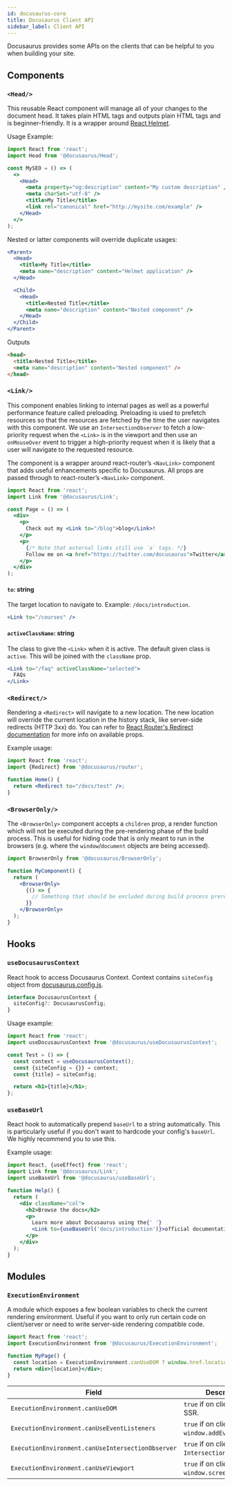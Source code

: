 ```yaml
---
id: docusaurus-core
title: Docusaurus Client API
sidebar_label: Client API
---
```


Docusaurus provides some APIs on the clients that can be helpful to you when building your site.

## Components

### `<Head/>`

This reusable React component will manage all of your changes to the document head. It takes plain HTML tags and outputs plain HTML tags and is beginner-friendly. It is a wrapper around [React Helmet](https://github.com/nfl/react-helmet).

Usage Example:

```jsx {2,6,11}
import React from 'react';
import Head from '@docusaurus/Head';

const MySEO = () => (
  <>
    <Head>
      <meta property="og:description" content="My custom description" />
      <meta charSet="utf-8" />
      <title>My Title</title>
      <link rel="canonical" href="http://mysite.com/example" />
    </Head>
  </>
);
```

Nested or latter components will override duplicate usages:

```jsx {2,5,8,11}
<Parent>
  <Head>
    <title>My Title</title>
    <meta name="description" content="Helmet application" />
  </Head>

  <Child>
    <Head>
      <title>Nested Title</title>
      <meta name="description" content="Nested component" />
    </Head>
  </Child>
</Parent>
```

Outputs

```html
<head>
  <title>Nested Title</title>
  <meta name="description" content="Nested component" />
</head>
```

### `<Link/>`

This component enables linking to internal pages as well as a powerful performance feature called preloading. Preloading is used to prefetch resources so that the resources are fetched by the time the user navigates with this component. We use an `IntersectionObserver` to fetch a low-priority request when the `<Link>` is in the viewport and then use an `onMouseOver` event to trigger a high-priority request when it is likely that a user will navigate to the requested resource.

The component is a wrapper around react-router’s `<NavLink>` component that adds useful enhancements specific to Docusaurus. All props are passed through to react-router’s `<NavLink>` component.

```jsx {2,7}
import React from 'react';
import Link from '@docusaurus/Link';

const Page = () => (
  <div>
    <p>
      Check out my <Link to="/blog">blog</Link>!
    </p>
    <p>
      {/* Note that external links still use `a` tags. */}
      Follow me on <a href="https://twitter.com/docusaurus">Twitter</a>!
    </p>
  </div>
);
```

#### `to`: string

The target location to navigate to. Example: `/docs/introduction`.

```jsx
<Link to="/courses" />
```

#### `activeClassName`: string

The class to give the `<Link>` when it is active. The default given class is `active`. This will be joined with the `className` prop.

```jsx {1}
<Link to="/faq" activeClassName="selected">
  FAQs
</Link>
```

### `<Redirect/>`

Rendering a `<Redirect>` will navigate to a new location. The new location will override the current location in the history stack, like server-side redirects (HTTP 3xx) do. You can refer to [React Router's Redirect documentation](https://reacttraining.com/react-router/web/api/Redirect) for more info on available props.

Example usage:

```jsx {2,5}
import React from 'react';
import {Redirect} from '@docusaurus/router';

function Home() {
  return <Redirect to="/docs/test" />;
}
```

### `<BrowserOnly/>`

The `<BrowserOnly>` component accepts a `children` prop, a render function which will not be executed during the pre-rendering phase of the build process. This is useful for hiding code that is only meant to run in the browsers (e.g. where the `window`/`document` objects are being accessed).

```jsx
import BrowserOnly from '@docusaurus/BrowserOnly';

function MyComponent() {
  return (
    <BrowserOnly>
      {() => {
        // Something that should be excluded during build process prerendering.
      }}
    </BrowserOnly>
  );
}
```

## Hooks

### `useDocusaurusContext`

React hook to access Docusaurus Context. Context contains `siteConfig` object from [docusaurus.config.js](docusaurus.config.js.md).

```ts
interface DocusaurusContext {
  siteConfig?: DocusaurusConfig;
}
```

Usage example:

```jsx {2,5}
import React from 'react';
import useDocusaurusContext from '@docusaurus/useDocusaurusContext';

const Test = () => {
  const context = useDocusaurusContext();
  const {siteConfig = {}} = context;
  const {title} = siteConfig;

  return <h1>{title}</h1>;
};
```

### `useBaseUrl`

React hook to automatically prepend `baseUrl` to a string automatically. This is particularly useful if you don't want to hardcode your config's `baseUrl`. We highly recommend you to use this.

Example usage:

```jsx {3,11}
import React, {useEffect} from 'react';
import Link from '@docusaurus/Link';
import useBaseUrl from '@docusaurus/useBaseUrl';

function Help() {
  return (
    <div className="col">
      <h2>Browse the docs</h2>
      <p>
        Learn more about Docusaurus using the{' '}
        <Link to={useBaseUrl('docs/introduction')}>official documentation</Link>
      </p>
    </div>
  );
}
```

## Modules

### `ExecutionEnvironment`

A module which exposes a few boolean variables to check the current rendering environment. Useful if you want to only run certain code on client/server or need to write server-side rendering compatible code.

```jsx {2}
import React from 'react';
import ExecutionEnvironment from '@docusaurus/ExecutionEnvironment';

function MyPage() {
  const location = ExecutionEnvironment.canUseDOM ? window.href.location : null;
  return <div>{location}</div>;
}
```

| Field | Description |
| --- | --- |
| `ExecutionEnvironment.canUseDOM` | `true` if on client, `false` if SSR. |
| `ExecutionEnvironment.canUseEventListeners` | `true` if on client and has `window.addEventListener`. |
| `ExecutionEnvironment.canUseIntersectionObserver` | `true` if on client and has `IntersectionObserver`. |
| `ExecutionEnvironment.canUseViewport` | `true` if on client and has `window.screen`. |
